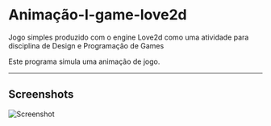 # Animação-I-game-love2d

Jogo simples produzido com o engine Love2d como uma atividade para disciplina de Design e Programação de Games

Este programa simula uma animação de jogo.
_________________________________________________________________
## Screenshots

![Screenshot](/assets/screenshot/Screenshot_20210806_174632.png "Screenshot")